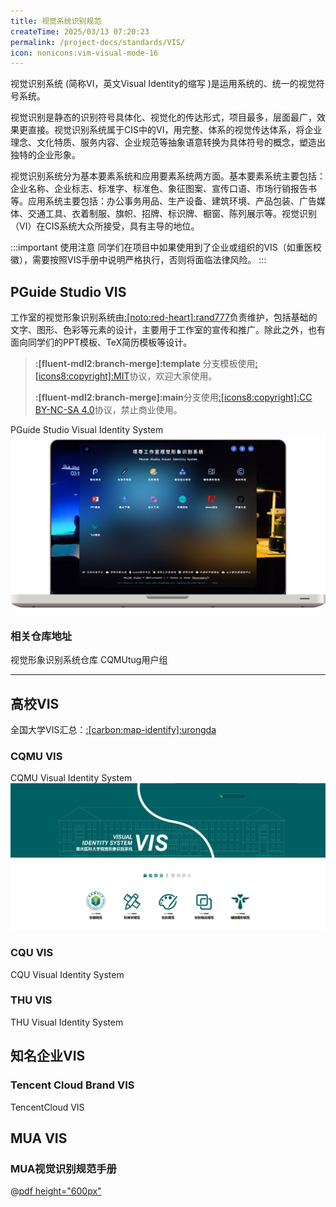 ```yaml
---
title: 视觉系统识别规范
createTime: 2025/03/13 07:20:23
permalink: /project-docs/standards/VIS/
icon: nonicons:vim-visual-mode-16
---
```


视觉识别系统 (简称VI，英文Visual Identity的缩写 )是运用系统的、统一的视觉符号系统。

视觉识别是静态的识别符号具体化、视觉化的传达形式，项目最多，层面最广，效果更直接。视觉识别系统属于CIS中的VI，用完整、体系的视觉传达体系，将企业理念、文化特质、服务内容、企业规范等抽象语意转换为具体符号的概念，塑造出独特的企业形象。

视觉识别系统分为基本要素系统和应用要素系统两方面。基本要素系统主要包括：企业名称、企业标志、标准字、标准色、象征图案、宣传口语、市场行销报告书等。应用系统主要包括：办公事务用品、生产设备、建筑环境、产品包装、广告媒体、交通工具、衣着制服、旗帜、招牌、标识牌、橱窗、陈列展示等。视觉识别（VI）在CIS系统大众所接受，具有主导的地位。

:::important 使用注意
同学们在项目中如果使用到了企业或组织的VIS（如重医校徽），需要按照VIS手册中说明严格执行，否则将面临法律风险。
:::

## PGuide Studio VIS

工作室的视觉形象识别系统由[:[noto:red-heart]:rand777](/friends/persons/)负责维护，包括基础的文字、图形、色彩等元素的设计，主要用于工作室的宣传和推广。除此之外，也有面向同学们的PPT模板、TeX简历模板等设计。

> **:[fluent-mdl2:branch-merge]:template** 分支模板使用[:[icons8:copyright]:MIT](https://mit-license.org/)协议，欢迎大家使用。
> 
> **:[fluent-mdl2:branch-merge]:main**分支使用[:[icons8:copyright]:CC BY-NC-SA 4.0](https://creativecommons.org/licenses/by-nc-sa/4.0/deed.en)协议，禁止商业使用。

<LinkCard icon="/icon/logo.svg" href="https://vi.pguide.studio/" title="项导工作室视觉形象识别系统" >PGuide Studio Visual Identity System</LinkCard>
![2025-04-04_23-16-39.png](../../../.vuepress/public/src/2025-04-04_23-16-39.png)

### 相关仓库地址

<CardGrid>
<RepoCard repo="PGuideDev/PGuide-VIS">视觉形象识别系统仓库</RepoCard>
<LinkCard icon="catppuccin:latex" href="https://github.com/CQMUtug" title="CQMUtug" >CQMUtug用户组</LinkCard>
</CardGrid>

---



## 高校VIS

全国大学VIS汇总：[:[carbon:map-identify]:urongda](https://www.urongda.com/logos)

### CQMU VIS

<LinkCard icon="/icon/cqmu.svg" href="https://vi.cqmu.edu.cn/" title="重庆医科大学视觉形象识别系统" >CQMU Visual Identity System</LinkCard>
![2025-03-17_04-11-36.png](../../../.vuepress/public/src/2025-03-17_04-11-36.png)

### CQU VIS

<LinkCard icon="/icon/cqu.svg" href="https://www.cqu.edu.cn/__local/F/67/13/91F381501973A4F9D10D3340792_2136FE11_3D39D20.pdf?e=.pdf" title="重庆大学视觉识别系统" >CQU Visual Identity System</LinkCard>

### THU VIS

<LinkCard icon="" href="https://vi.tsinghua.edu.cn/" title="清华大学视觉形象识别系统" >THU Visual Identity System</LinkCard>

## 知名企业VIS

### Tencent Cloud Brand VIS

<LinkCard icon="simple-icons:tencentqq" href="https://www.zcool.com.cn/work/ZNzA2MDcxMTI=.html?" title="腾讯云品牌VIS视觉识别手册" >TencentCloud VIS</LinkCard>

## MUA VIS

### MUA视觉识别规范手册
@[pdf height="600px"](https://cos.pguide.cloud/docs/MUA%E8%A7%86%E8%A7%89%E8%AF%86%E5%88%AB%E8%A7%84%E8%8C%83.pdf)